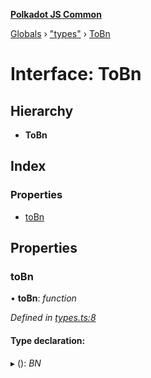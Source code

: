 **[Polkadot JS Common](../README.md)**

[Globals](../globals.md) › ["types"](../modules/_types_.md) › [ToBn](_types_.tobn.md)

# Interface: ToBn

## Hierarchy

* **ToBn**

## Index

### Properties

* [toBn](_types_.tobn.md#tobn)

## Properties

###  toBn

• **toBn**: *function*

*Defined in [types.ts:8](https://github.com/polkadot-js/common/blob/a1c2f03/packages/util/src/types.ts#L8)*

#### Type declaration:

▸ (): *BN*